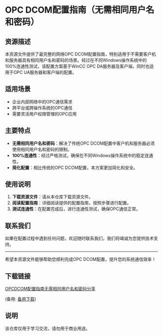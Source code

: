 # OPC DCOM配置指南（无需相同用户名和密码）

## 资源描述

本资源文件提供了最完整的网络OPC DCOM配置指南，特别适用于不需要客户机和服务器具有相同用户名和密码的场景。经过在不同Windows操作系统中的100%连通性测试，该配置方案基于WinCC OPC DA服务器及客户端，同时也适用于OPC UA服务器和客户端的配置。

## 适用场景

- 企业内部网络中的OPC通信需求
- 跨平台或跨操作系统的OPC通信
- 需要灵活用户权限管理的OPC应用

## 主要特点

- **无需相同用户名和密码**：解决了传统OPC DCOM配置中客户机和服务器必须使用相同用户名和密码的限制。
- **100%连通性**：经过严格测试，确保在不同Windows操作系统中的稳定连通性。
- **简化配置**：相比传统的OPC DCOM配置，本方案更加简化和安全。

## 使用说明

1. **下载资源文件**：请从本仓库下载资源文件。
2. **阅读配置指南**：详细阅读提供的配置指南，按照步骤进行配置。
3. **测试连通性**：在配置完成后，进行连通性测试，确保OPC通信正常。

## 联系我们

如果在配置过程中遇到任何问题，欢迎随时联系我们，我们将竭诚为您提供技术支持。

---

希望本资源文件能够帮助您顺利完成OPC DCOM配置，提升您的系统通信效率！

## 下载链接
[OPCDCOM配置指南无需相同用户名和密码分享](https://pan.quark.cn/s/c49618036d69) 

(备用: [备用下载](https://pan.baidu.com/s/1axWf_kAD4_nSv1cxVsrPlw?pwd=1234))

## 说明

该仓库仅用于学习交流，请勿用于商业用途。
